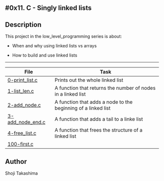 #0x11. C - Singly linked lists
---
## Description

This project in the low_level_programming series is about:

* When and why using linked lists vs arrays

* How to build and use linked lists

---
File|Task
---|---
[0-print_list.c ](./0-print_list.c ) | Prints out the whole linked list
[1-list_len.c ](./1-list_len.c ) | A function that returns the number of nodes in a linked list
[2-add_node.c ](./2-add_node.c ) | A function that adds a node to the beginning of a linked list
[3-add_node_end.c ](./3-add_node_end.c ) | A function that adds a tail to a linke list
[4-free_list.c ](./4-free_list.c ) | A function that frees the structure of a linked list
[100-first.c ](./100-first.c ) | 

## Author
 Shoji Takashima
